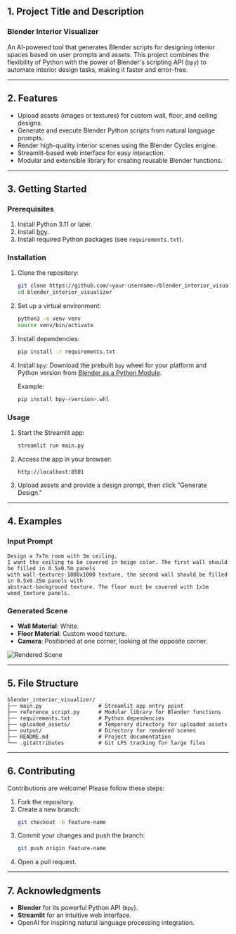 ## **1. Project Title and Description**
### **Blender Interior Visualizer**
An AI-powered tool that generates Blender scripts for designing interior spaces based on user prompts and assets. This project combines the flexibility of Python with the power of Blender's scripting API (`bpy`) to automate interior design tasks, making it faster and error-free.

---

## **2. Features**
- Upload assets (images or textures) for custom wall, floor, and ceiling designs.
- Generate and execute Blender Python scripts from natural language prompts.
- Render high-quality interior scenes using the Blender Cycles engine.
- Streamlit-based web interface for easy interaction.
- Modular and extensible library for creating reusable Blender functions.

---

## **3. Getting Started**

### **Prerequisites**
1. Install Python 3.11 or later.
2. Install [bpy]([https://www.blender.org](https://builder.blender.org/download/bpy/)).
3. Install required Python packages (see `requirements.txt`).

### **Installation**
1. Clone the repository:
   ```bash
   git clone https://github.com/<your-username>/blender_interior_visualizer.git
   cd blender_interior_visualizer
   ```

2. Set up a virtual environment:
   ```bash
   python3 -m venv venv
   source venv/bin/activate
   ```

3. Install dependencies:
   ```bash
   pip install -r requirements.txt
   ```

4. Install `bpy`:
   Download the prebuilt `bpy` wheel for your platform and Python version from [Blender as a Python Module]([https://wiki.blender.org/wiki/Building_Blender/Other/BlenderAsPyModule](https://builder.blender.org/download/bpy/)).

   Example:
   ```bash
   pip install bpy-<version>.whl
   ```

### **Usage**
1. Start the Streamlit app:
   ```bash
   streamlit run main.py
   ```

2. Access the app in your browser:
   ```
   http://localhost:8501
   ```

3. Upload assets and provide a design prompt, then click "Generate Design."

---

## **4. Examples**

### **Input Prompt**
```plaintext
Design a 7x7m room with 3m ceiling. 
I want the ceiling to be covered in beige color. The first wall should be filled in 0.5x0.5m panels
with wall-textures-1000x1000 texture, the second wall should be filled in 0.5x0.25m panels with
abstract-background texture. The floor must be covered with 1x1m wood_texture panels.
```

### **Generated Scene**
- **Wall Material**: White.
- **Floor Material**: Custom wood texture.
- **Camera**: Positioned at one corner, looking at the opposite corner.

![Rendered Scene](output/example_render.png)

---

## **5. File Structure**
```
blender_interior_visualizer/
├── main.py                  # Streamlit app entry point
├── reference_script.py      # Modular library for Blender functions
├── requirements.txt         # Python dependencies
├── uploaded_assets/         # Temporary directory for uploaded assets
├── output/                  # Directory for rendered scenes
├── README.md                # Project documentation
└── .gitattributes           # Git LFS tracking for large files
```

---

## **6. Contributing**
Contributions are welcome! Please follow these steps:
1. Fork the repository.
2. Create a new branch:
   ```bash
   git checkout -b feature-name
   ```
3. Commit your changes and push the branch:
   ```bash
   git push origin feature-name
   ```
4. Open a pull request.

---

## **7. Acknowledgments**
- **Blender** for its powerful Python API (`bpy`).
- **Streamlit** for an intuitive web interface.
- OpenAI for inspiring natural language processing integration.
